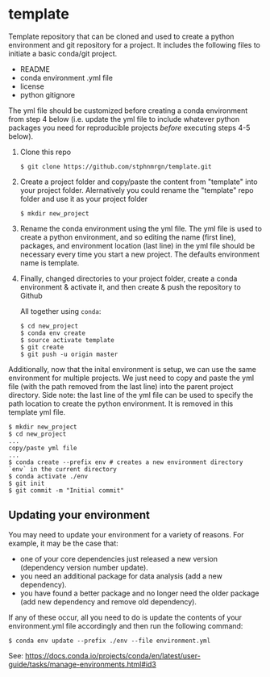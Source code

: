 # template
Template repository that can be cloned and used to create a python environment and git repository for a project. It includes the following files to initiate a basic conda/git project.

- README
- conda environment .yml file
- license
- python gitignore

The yml file should be customized before creating a conda environment from step 4 below (i.e. update the yml file to include whatever python packages you need for reproducible projects *before* executing steps 4-5 below).

1. Clone this repo

       $ git clone https://github.com/stphnmrgn/template.git
   
2. Create a project folder and copy/paste the content from "template" into your project folder. Alernatively you could rename the "template" repo folder and use it as your project folder

       $ mkdir new_project

3. Rename the conda environment using the yml file. The yml file is used to create a python environment, and so editing the name (first line), packages, and environment location (last line) in the yml file should be necessary every time you start a new project. The defaults environment name is template.
   
4. Finally, changed directories to your project folder, create a conda environment & activate it, and then create & push the repository to Github
    
    All together using `conda`:
    
       $ cd new_project
       $ conda env create
       $ source activate template
       $ git create
       $ git push -u origin master

Additionally, now that the inital environment is setup, we can use the same environment for multiple projects. We just need to copy and paste the yml file (with the path removed from the last line) into the parent project directory. Side note: the last line of the yml file can be used to specify the path location to create the python environment. It is removed in this template yml file.

    $ mkdir new_project
    $ cd new_project
    ... 
    copy/paste yml file
    ...
    $ conda create --prefix env # creates a new environment directory `env` in the current directory
    $ conda activate ./env
    $ git init
    $ git commit -m "Initial commit"
    
## Updating your environment
You may need to update your environment for a variety of reasons. For example, it may be the case that:

* one of your core dependencies just released a new version (dependency version number update).
* you need an additional package for data analysis (add a new dependency).
* you have found a better package and no longer need the older package (add new dependency and remove old dependency).

If any of these occur, all you need to do is update the contents of your environment.yml file accordingly and then run the following command:

    $ conda env update --prefix ./env --file environment.yml
See: https://docs.conda.io/projects/conda/en/latest/user-guide/tasks/manage-environments.html#id3
